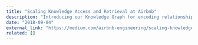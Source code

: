 ```yaml
---
title: "Scaling Knowledge Access and Retrieval at Airbnb"
description: "Introducing our Knowledge Graph for encoding relationships and surfacing relevant information"
date: "2018-09-04"
external_link: "https://medium.com/airbnb-engineering/scaling-knowledge-access-and-retrieval-at-airbnb-665b6ba21e95"
related: []
---
```

